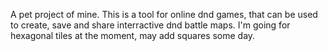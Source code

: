 A pet project of mine.
This is a tool for online dnd games, that can be used to create, save and share interractive dnd battle maps. I'm going for hexagonal tiles at the moment, may add squares some day. 
